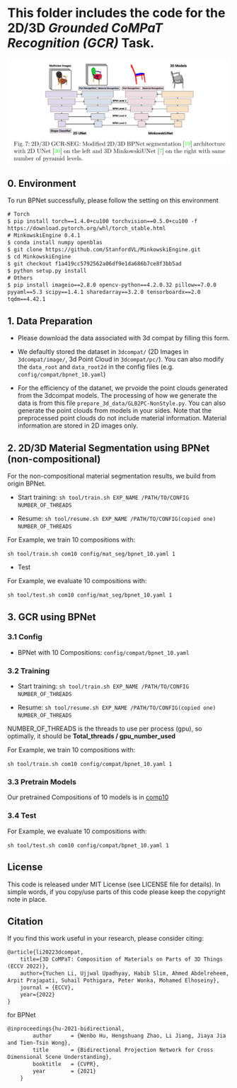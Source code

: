 # This folder includes the code for the 2D/3D *Grounded CoMPaT Recognition (GCR)* Task.

![image](./imgs/fig_GCR.png)

## 0. Environment
To run BPNet successfully, please follow the setting on this environment
```shell
# Torch
$ pip install torch==1.4.0+cu100 torchvision==0.5.0+cu100 -f https://download.pytorch.org/whl/torch_stable.html
# MinkowskiEngine 0.4.1
$ conda install numpy openblas
$ git clone https://github.com/StanfordVL/MinkowskiEngine.git
$ cd MinkowskiEngine
$ git checkout f1a419cc5792562a06df9e1da686b7ce8f3bb5ad
$ python setup.py install
# Others
$ pip install imageio==2.8.0 opencv-python==4.2.0.32 pillow==7.0.0 pyyaml==5.3 scipy==1.4.1 sharedarray==3.2.0 tensorboardx==2.0 tqdm==4.42.1
```

## 1. Data Preparation
- Please download the data associated with 3d compat by filling this form. 
- We defaultly stored the dataset in `3dcompat/` (2D Images in `3dcompat/image/`, 3d Point Cloud in `3dcompat/pc/`).
You can also modify the `data_root` and `data_root2d` in the config files (e.g. `config/compat/bpnet_10.yaml`)

- For the efficiency of the datanet, we prvoide the point clouds generated from the 3dcompat models. The processing of how we generate the data is from this file `prepare_3d_data/GLB2PC-NonStyle.py`. You can also generate the point clouds from models in your sides. Note that the preprocessed point clouds do not include material information. Material information are stored in 2D images only.

## 2. 2D/3D Material Segmentation using BPNet (non-compositional)

For the non-compositional material segmentation results, we build from origin BPNet.

- Start training:
```sh tool/train.sh EXP_NAME /PATH/TO/CONFIG NUMBER_OF_THREADS```

- Resume: 
```sh tool/resume.sh EXP_NAME /PATH/TO/CONFIG(copied one) NUMBER_OF_THREADS```

For Example, we train 10 compositions with:

```sh tool/train.sh com10 config/mat_seg/bpnet_10.yaml 1```

- Test

For Example, we evaluate 10 compositions with:

```sh tool/test.sh com10 config/mat_seg/bpnet_10.yaml 1```

## 3. GCR using BPNet

### 3.1 Config
- BPNet with 10 Compositions: ```config/compat/bpnet_10.yaml``` 

[//]: # (- BPNet with 50 Compositions: ```config/compat/bpnet_50.yaml``` )

### 3.2 Training



- Start training:
```sh tool/train.sh EXP_NAME /PATH/TO/CONFIG NUMBER_OF_THREADS```

- Resume: 
```sh tool/resume.sh EXP_NAME /PATH/TO/CONFIG(copied one) NUMBER_OF_THREADS```

NUMBER_OF_THREADS is the threads to use per process (gpu), so optimally, it should be **Total_threads / gpu_number_used**


For Example, we train 10 compositions with:

```sh tool/train.sh com10 config/compat/bpnet_10.yaml 1```

### 3.3 Pretrain Models

Our pretrained Compositions of 10 models is in [comp10](https://drive.google.com/file/d/1PXzUXTcEd4AfzCyjFz-13s76FdljsG5p/view?usp=sharing)


[//]: # (Our pretrained Compositions of 50 models is in:)

[//]: # (https://drive.google.com/file/d/1u7CkloqHEkezFuUBnZQRnbxdW420Xgug/view?usp=sharing)

### 3.4 Test

For Example, we evaluate  10 compositions with:

```sh tool/test.sh com10 config/compat/bpnet_10.yaml 1```

## License
This code is released under MIT License (see LICENSE file for details). In simple words, if you copy/use parts of this code please keep the copyright note in place.


## Citation
If you find this work useful in your research, please consider citing:

```
@article{li20223dcompat,
    title={3D CoMPaT: Composition of Materials on Parts of 3D Things (ECCV 2022)},
    author={Yuchen Li, Ujjwal Upadhyay, Habib Slim, Ahmed Abdelreheem, Arpit Prajapati, Suhail Pothigara, Peter Wonka, Mohamed Elhoseiny},
    journal = {ECCV},
    year={2022}
}
```
for BPNet

```
@inproceedings{hu-2021-bidirectional,
        author      = {Wenbo Hu, Hengshuang Zhao, Li Jiang, Jiaya Jia and Tien-Tsin Wong},
        title       = {Bidirectional Projection Network for Cross Dimensional Scene Understanding},
        booktitle   = {CVPR},
        year        = {2021}
    }
```
